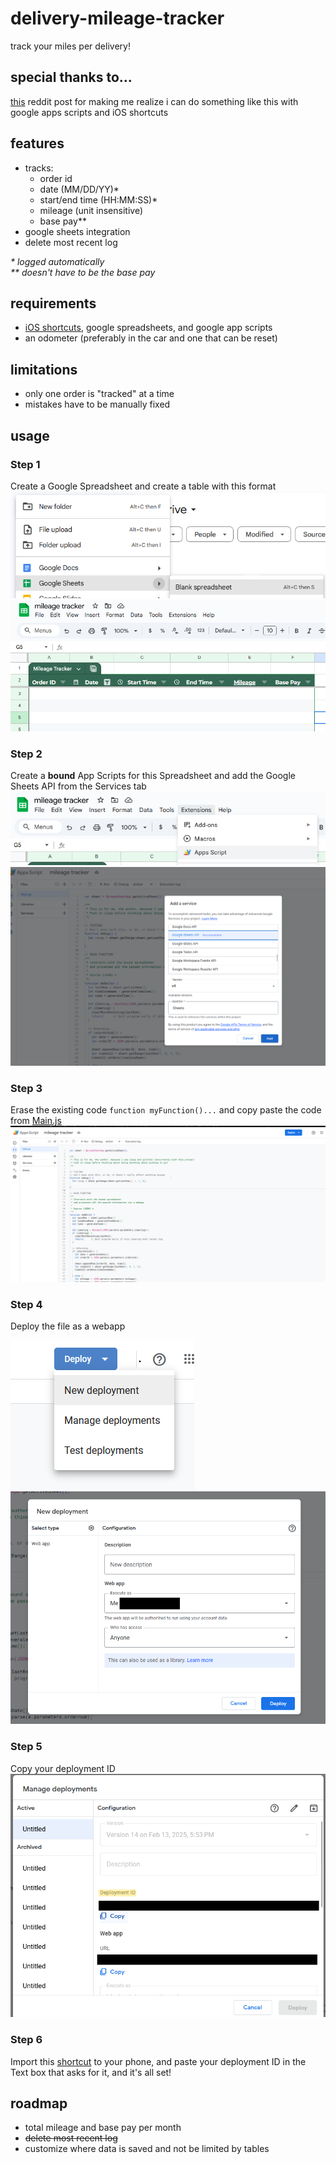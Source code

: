 # delivery-mileage-tracker
track your miles per delivery!

## special thanks to...
[this](https://www.reddit.com/r/shortcuts/comments/aafe5e/update_a_google_sheet_with_your_expenses/) reddit post for making me realize i can do something like this with google apps scripts and iOS shortcuts

## features
- tracks:
  - order id
  - date (MM/DD/YY)*
  - start/end time (HH:MM:SS)*
  - mileage (unit insensitive)
  - base pay**
- google sheets integration
- delete most recent log

_* logged automatically <br />
** doesn't have to be the base pay_

## requirements
- [iOS shortcuts](https://support.apple.com/guide/shortcuts/welcome/ios), google spreadsheets, and google app scripts
- an odometer (preferably in the car and one that can be reset)

## limitations
- only one order is "tracked" at a time
- mistakes have to be manually fixed

## usage
### Step 1
Create a Google Spreadsheet and create a table with this format
![](https://github.com/kc-frost/delivery-mileage-tracker/blob/main/images/1create%20spreedsheet.png)
![](https://github.com/kc-frost/delivery-mileage-tracker/blob/main/images/2set%20sheet%20template.png)

### Step 2
Create a **bound** App Scripts for this Spreadsheet and add the Google Sheets API from the Services tab
![](https://github.com/kc-frost/delivery-mileage-tracker/blob/main/images/3create%20app%20scripts.png)
![](https://github.com/kc-frost/delivery-mileage-tracker/blob/main/images/4add%20gsheets%20api.png)

### Step 3
Erase the existing code <code>function myFunction()...</code> and copy paste the code from [Main.js](https://github.com/kc-frost/delivery-mileage-tracker/blob/main/Main.js)
![](https://github.com/kc-frost/delivery-mileage-tracker/blob/main/images/5copypaste%20code%20from%20Main.js%20into%20here.png)

### Step 4
Deploy the file as a webapp

![](https://github.com/kc-frost/delivery-mileage-tracker/blob/main/images/6deploy%20it.png)
![](https://github.com/kc-frost/delivery-mileage-tracker/blob/main/images/6deploy%20as%20webapp.png)


### Step 5
Copy your deployment ID
![](https://github.com/kc-frost/delivery-mileage-tracker/blob/main/images/7copy%20deployment%20id.png)


### Step 6
Import this [shortcut](https://www.icloud.com/shortcuts/257ad52992004f51ae059178a39a6d70) to your phone, and paste your deployment ID in the Text box that asks for it, and it's all set!

## roadmap
- total mileage and base pay per month
- ~~delete most recent log~~
- customize where data is saved and not be limited by tables